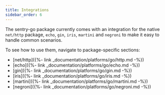 ```yaml
---
title: Integrations
sidebar_order: 6
---
```


The sentry-go package currently comes with an integration for the native `net/http` package, `echo`, `gin`, `iris`, `martini` and `negroni` to make it easy to handle common scenarios.

To see how to use them, navigate to package-specific sections:
- [net/http]({%- link _documentation/platforms/go/http.md -%})
- [echo]({%- link _documentation/platforms/go/echo.md -%})
- [gin]({%- link _documentation/platforms/go/gin.md -%})
- [iris]({%- link _documentation/platforms/go/iris.md -%})
- [martini]({%- link _documentation/platforms/go/martini.md -%})
- [negroni]({%- link _documentation/platforms/go/negroni.md -%})